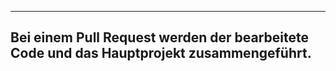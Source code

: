 
---
Bei einem Pull Request werden der bearbeitete Code und das Hauptprojekt zusammengeführt.
---


